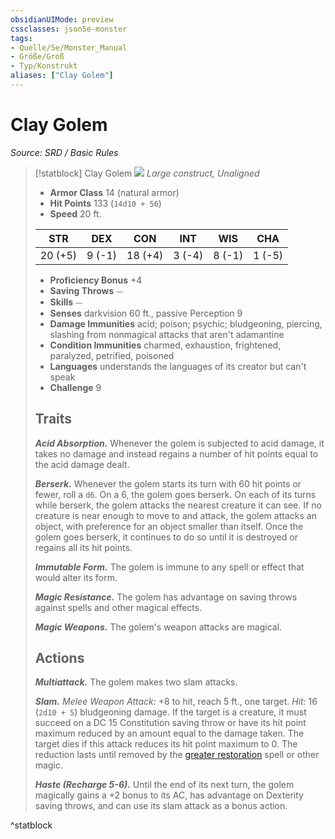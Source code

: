 ```yaml
---
obsidianUIMode: preview
cssclasses: json5e-monster
tags:
- Quelle/5e/Monster_Manual
- Größe/Groß
- Typ/Konstrukt
aliases: ["Clay Golem"]
---
```

# Clay Golem
*Source: SRD / Basic Rules*  

> [!statblock] Clay Golem
> ![](compendium/bestiary/construct/token/clay-golem.png#token)
> *Large construct, Unaligned*
> 
> - **Armor Class** 14  (natural armor)
> - **Hit Points** 133 (`14d10 + 56`)
> - **Speed** 20 ft.
> 
> |STR|DEX|CON|INT|WIS|CHA|
> |:---:|:---:|:---:|:---:|:---:|:---:|
> |20 (+5)| 9 (-1)|18 (+4)| 3 (-4)| 8 (-1)| 1 (-5)|
> 
> - **Proficiency Bonus** +4
> - **Saving Throws** ⏤
> - **Skills** ⏤
> - **Senses** darkvision 60 ft., passive Perception 9
> - **Damage Immunities** acid; poison; psychic; bludgeoning, piercing, slashing from nonmagical attacks that aren't adamantine
> - **Condition Immunities** charmed, exhaustion, frightened, paralyzed, petrified, poisoned
> - **Languages** understands the languages of its creator but can't speak
> - **Challenge** 9
> 
> ## Traits
> 
> ***Acid Absorption.*** Whenever the golem is subjected to acid damage, it takes no damage and instead regains a number of hit points equal to the acid damage dealt.
> 
> ***Berserk.*** Whenever the golem starts its turn with 60 hit points or fewer, roll a `d6`. On a 6, the golem goes berserk. On each of its turns while berserk, the golem attacks the nearest creature it can see. If no creature is near enough to move to and attack, the golem attacks an object, with preference for an object smaller than itself. Once the golem goes berserk, it continues to do so until it is destroyed or regains all its hit points.
> 
> ***Immutable Form.*** The golem is immune to any spell or effect that would alter its form.
> 
> ***Magic Resistance.*** The golem has advantage on saving throws against spells and other magical effects.
> 
> ***Magic Weapons.*** The golem's weapon attacks are magical.
> 
> ## Actions
> 
> ***Multiattack.*** The golem makes two slam attacks.
> 
> ***Slam.*** *Melee Weapon Attack:* +8 to hit, reach 5 ft., one target. *Hit:* 16 (`2d10 + 5`) bludgeoning damage. If the target is a creature, it must succeed on a DC 15 Constitution saving throw or have its hit point maximum reduced by an amount equal to the damage taken. The target dies if this attack reduces its hit point maximum to 0. The reduction lasts until removed by the  [greater restoration](compendium/spells/greater-restoration.md) spell or other magic.
> 
> ***Haste (Recharge 5-6).*** Until the end of its next turn, the golem magically gains a +2 bonus to its AC, has advantage on Dexterity saving throws, and can use its slam attack as a bonus action.

^statblock
